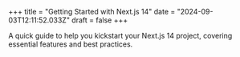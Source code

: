 +++
title = "Getting Started with Next.js 14"
date = "2024-09-03T12:11:52.033Z"
draft = false
+++

  A quick guide to help you kickstart your Next.js 14 project, covering essential features and best practices.
        